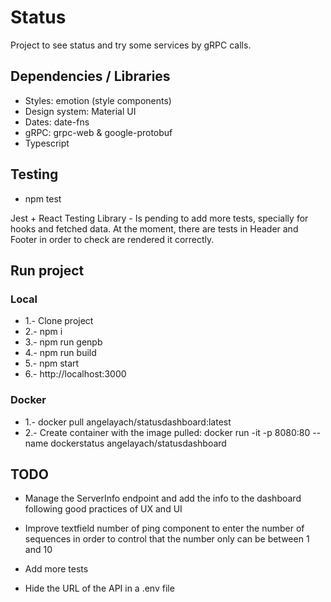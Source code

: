 # Status

Project to see status and try some services by gRPC calls.

## Dependencies / Libraries

- Styles: emotion (style components)
- Design system: Material UI
- Dates: date-fns
- gRPC: grpc-web & google-protobuf
- Typescript

## Testing

- npm test

Jest + React Testing Library - Is pending to add more tests, specially for hooks and fetched data. At the moment, there are tests in Header and Footer in order to check are rendered it correctly.

## Run project

### Local

- 1.- Clone project
- 2.- npm i
- 3.- npm run genpb
- 4.- npm run build
- 5.- npm start
- 6.- http://localhost:3000

### Docker

- 1.- docker pull angelayach/statusdashboard:latest
- 2.- Create container with the image pulled: docker run -it -p 8080:80 --name dockerstatus angelayach/statusdashboard

## TODO

- Manage the ServerInfo endpoint and add the info to the dashboard following good practices of UX and UI

- Improve textfield number of ping component to enter the number of sequences in order to control that the number only can be between 1 and 10

- Add more tests

- Hide the URL of the API in a .env file
